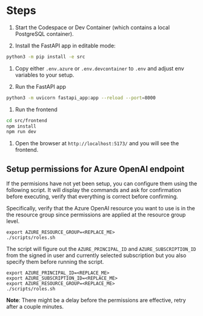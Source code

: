 
# Steps

1. Start the Codespace or Dev Container (which contains a local PostgreSQL container).

1. Install the FastAPI app in editable mode:

```bash
python3 -m pip install -e src
```

1. Copy either `.env.azure` or `.env.devcontainer` to `.env` and adjust env variables to your setup.

1. Run the FastAPI app

```bash
python3 -m uvicorn fastapi_app:app --reload --port=8000
```

1. Run the frontend

```bash
cd src/frontend
npm install
npm run dev
```

1. Open the browser at `http://localhost:5173/` and you will see the frontend.

## Setup permissions for Azure OpenAI endpoint

If the permisions have not yet been setup, you can configure them using the following script. It will display the commands and ask for confirmation before executing, verify that everything is correct before confirming.

Specifically, verify that the Azure OpenAI resource you want to use is in the the resource group since permissions are applied at the resource group level.

```
export AZURE_RESOURCE_GROUP=<REPLACE_ME>
./scripts/roles.sh
```

The script will figure out the `AZURE_PRINCIPAL_ID` and `AZURE_SUBSCRIPTION_ID` from the signed in user and currently selected subscription but you also specify them before running the script.

```
export AZURE_PRINCIPAL_ID=<REPLACE_ME>
export AZURE_SUBSCRIPTION_ID=<REPLACE_ME>
export AZURE_RESOURCE_GROUP=<REPLACE_ME>
./scripts/roles.sh
```

**Note**: There might be a delay before the permissions are effective, retry after a couple minutes.

